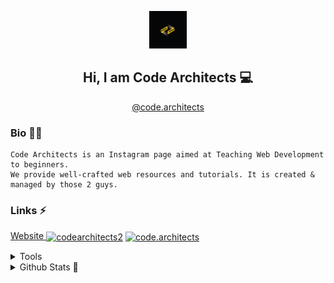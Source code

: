 <p align="center">
  <img src="https://raw.githubusercontent.com/code-architects/code-architects/master/new%20code%20architects%20logo.jpg" width="60ox" height="60px" />
</p>

<h2 align="center"> Hi, I am Code Architects 💻 </h2>
<p align="center"><a href="https://www.instagram.com/code.architects">@code.architects</a></p>

### Bio 👨‍🦱
```
Code Architects is an Instagram page aimed at Teaching Web Development to beginners.
We provide well-crafted web resources and tutorials. It is created & managed by those 2 guys.
```

### Links ⚡
<a href="https://code-architects.github.io" target="_blank"> Website </a> <a href="https://twitter.com/codearchitects2"><img align="center" src="https://cdn.jsdelivr.net/npm/simple-icons@3.0.1/icons/twitter.svg" alt="codearchitects2" height="30" width="40" /></a> <a href="https://instagram.com/code.architects"><img align="center" src="https://cdn.jsdelivr.net/npm/simple-icons@3.0.1/icons/instagram.svg" alt="code.architects" height="30" width="40" /></a>

<details>
  <summary>Tools</summary>
  
  <img src="https://www.vectorlogo.zone/logos/babeljs/babeljs-icon.svg" alt="babel" width="40" height="40"/> <img src="https://raw.githubusercontent.com/devicons/devicon/master/icons/bootstrap/bootstrap-plain-wordmark.svg" alt="bootstrap" width="40" height="40"/> <img src="https://raw.githubusercontent.com/devicons/devicon/master/icons/css3/css3-original-wordmark.svg" alt="css3" width="40" height="40"/> <img src="https://www.vectorlogo.zone/logos/figma/figma-icon.svg" alt="figma" width="40" height="40"/> <img src="https://www.vectorlogo.zone/logos/firebase/firebase-icon.svg" alt="firebase" width="40" height="40"/> <img src="https://www.vectorlogo.zone/logos/git-scm/git-scm-icon.svg" alt="git" width="40" height="40"/> <img src="https://www.vectorlogo.zone/logos/heroku/heroku-icon.svg" alt="heroku" width="40" height="40"/> <img src="https://raw.githubusercontent.com/devicons/devicon/master/icons/html5/html5-original-wordmark.svg" alt="html5" width="40" height="40"/> <img src="https://raw.githubusercontent.com/devicons/devicon/master/icons/javascript/javascript-original.svg" alt="javascript" width="40" height="40"/> <img src="https://raw.githubusercontent.com/devicons/devicon/master/icons/react/react-original-wordmark.svg" alt="react" width="40" height="40"/> <img src="https://raw.githubusercontent.com/devicons/devicon/master/icons/sass/sass-original.svg" alt="sass" width="40" height="40"/> <img src="https://cdn.worldvectorlogo.com/logos/adobe-xd.svg" alt="xd" width="40" height="40"/>
</details>

<details>
  <summary>Github Stats 💯 </summary>
  <img src="https://github-readme-stats.vercel.app/api/?username=code-architects&show_icons=true" alt="git stats"> <img src="https://github-readme-stats.vercel.app/api/top-langs/?username=code-architects" alt="Github stats">
  <br />
  <img src="https://komarev.com/ghpvc/?username=code-architects" alt="Code-Architects" />
</details>
